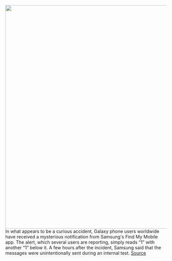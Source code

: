 <img src='https://cdn.vox-cdn.com/thumbor/TcJUf3b_xiT4l_MlCH_Byh6-phw=/0x0:2040x1360/1200x800/filters:focal(857x517:1183x843)/cdn.vox-cdn.com/uploads/chorus_image/image/66341328/vpavic_200206_3899_0166.0.jpg' width='700px' /><br/>
In what appears to be a curious accident, Galaxy phone users worldwide have received a mysterious notification from Samsung's Find My Mobile app. The alert, which several users are reporting, simply reads “1” with another “1” below it. A few hours after the incident, Samsung said that the messages were unintentionally sent during an internal test.
<a href='https://www.theverge.com/2020/2/20/21145130/samsung-find-my-mobile-app-1-notification-galaxy'> Source <a/>